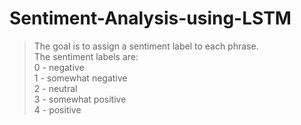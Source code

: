 # Sentiment-Analysis-using-LSTM
> The goal is to assign a sentiment label to each phrase.  
> The sentiment labels are:  
  0 - negative  
  1 - somewhat negative  
  2 - neutral  
  3 - somewhat positive  
  4 - positive

